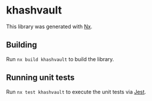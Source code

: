 # khashvault

This library was generated with [Nx](https://nx.dev).

## Building

Run `nx build khashvault` to build the library.

## Running unit tests

Run `nx test khashvault` to execute the unit tests via [Jest](https://jestjs.io).
